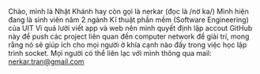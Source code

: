 Chào, mình là Nhật Khánh hay còn gọi là nerkar (đọc là /nờ ka/)
Mình hiện đang là sinh viên năm 2 ngành Kĩ thuật phần mềm (Software Engineering) của UIT
Vì quá lười viết app và web nên mình quyết định lập accout GitHub này để push các project liên quan đến computer network để giải trí, mong rằng nó sẽ giúp ích cho mọi người ở khía cạnh nào đấy trong việc học lập trình socket.
Mọi người có thể liên lạc với mình thông qua mail: nerkar.tran@gmail.com
